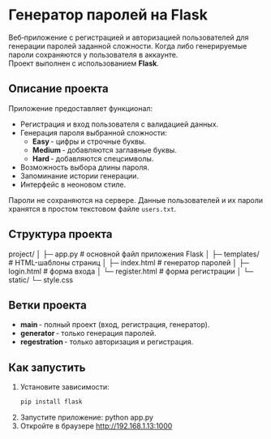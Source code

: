 # Генератор паролей на Flask

Веб‑приложение с регистрацией и авторизацией пользователей для генерации паролей заданной сложности. Когда либо генерируемые пароли сохраняются у пользователя в аккаунте.  
Проект выполнен с использованием **Flask**.

## Описание проекта

Приложение предоставляет функционал:
- Регистрация и вход пользователя с валидацией данных.
- Генерация пароля выбранной сложности:
  - **Easy** - цифры и строчные буквы.  
  - **Medium** - добавляются заглавные буквы.  
  - **Hard** - добавляются спецсимволы.
- Возможность выбора длины пароля.
- Запоминание истории генерации.
- Интерфейс в неоновом стиле.

Пароли не сохраняются на сервере. Данные пользователей и их пароли хранятся в простом текстовом файле `users.txt`.

## Структура проекта
project/
│
├─ app.py # основной файл приложения Flask
│
├─ templates/ # HTML-шаблоны страниц
│ ├─ index.html # генератор паролей
│ ├─ login.html # форма входа
│ └─ register.html # форма регистрации
│
└─ static/
└─ style.css

##  Ветки проекта

- **main** - полный проект (вход, регистрация, генератор).  
- **generator** - только генерация паролей.  
- **regestration** - только авторизация и регистрация.

## Как запустить

1. Установите зависимости:
   ```bash
   pip install flask
2. Запустите приложение:
   python app.py
3. Откройте в браузере
   http://192.168.1.13:1000
